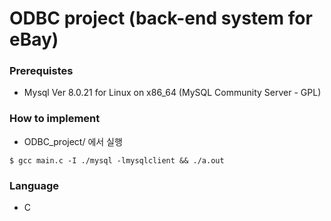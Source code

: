 # ODBC project (back-end system for eBay) 

### Prerequistes
- Mysql Ver 8.0.21 for Linux on x86_64 (MySQL Community Server - GPL)

### How to implement
- ODBC_project/ 에서 실행

```shell
$ gcc main.c -I ./mysql -lmysqlclient && ./a.out
```

### Language
- C
